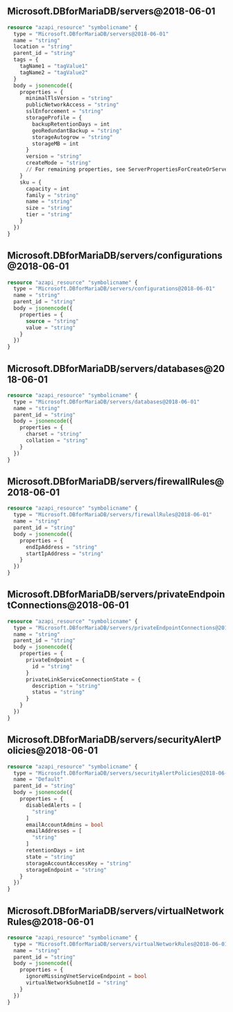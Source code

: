 ## Microsoft.DBforMariaDB/servers@2018-06-01

```terraform
resource "azapi_resource" "symbolicname" {
  type = "Microsoft.DBforMariaDB/servers@2018-06-01"
  name = "string"
  location = "string"
  parent_id = "string"
  tags = {
    tagName1 = "tagValue1"
    tagName2 = "tagValue2"
  }
  body = jsonencode({
    properties = {
      minimalTlsVersion = "string"
      publicNetworkAccess = "string"
      sslEnforcement = "string"
      storageProfile = {
        backupRetentionDays = int
        geoRedundantBackup = "string"
        storageAutogrow = "string"
        storageMB = int
      }
      version = "string"
      createMode = "string"
      // For remaining properties, see ServerPropertiesForCreateOrServerProperties objects
    }
    sku = {
      capacity = int
      family = "string"
      name = "string"
      size = "string"
      tier = "string"
    }
  })
}

```

## Microsoft.DBforMariaDB/servers/configurations@2018-06-01

```terraform
resource "azapi_resource" "symbolicname" {
  type = "Microsoft.DBforMariaDB/servers/configurations@2018-06-01"
  name = "string"
  parent_id = "string"
  body = jsonencode({
    properties = {
      source = "string"
      value = "string"
    }
  })
}

```

## Microsoft.DBforMariaDB/servers/databases@2018-06-01

```terraform
resource "azapi_resource" "symbolicname" {
  type = "Microsoft.DBforMariaDB/servers/databases@2018-06-01"
  name = "string"
  parent_id = "string"
  body = jsonencode({
    properties = {
      charset = "string"
      collation = "string"
    }
  })
}

```

## Microsoft.DBforMariaDB/servers/firewallRules@2018-06-01

```terraform
resource "azapi_resource" "symbolicname" {
  type = "Microsoft.DBforMariaDB/servers/firewallRules@2018-06-01"
  name = "string"
  parent_id = "string"
  body = jsonencode({
    properties = {
      endIpAddress = "string"
      startIpAddress = "string"
    }
  })
}

```

## Microsoft.DBforMariaDB/servers/privateEndpointConnections@2018-06-01

```terraform
resource "azapi_resource" "symbolicname" {
  type = "Microsoft.DBforMariaDB/servers/privateEndpointConnections@2018-06-01"
  name = "string"
  parent_id = "string"
  body = jsonencode({
    properties = {
      privateEndpoint = {
        id = "string"
      }
      privateLinkServiceConnectionState = {
        description = "string"
        status = "string"
      }
    }
  })
}

```

## Microsoft.DBforMariaDB/servers/securityAlertPolicies@2018-06-01

```terraform
resource "azapi_resource" "symbolicname" {
  type = "Microsoft.DBforMariaDB/servers/securityAlertPolicies@2018-06-01"
  name = "Default"
  parent_id = "string"
  body = jsonencode({
    properties = {
      disabledAlerts = [
        "string"
      ]
      emailAccountAdmins = bool
      emailAddresses = [
        "string"
      ]
      retentionDays = int
      state = "string"
      storageAccountAccessKey = "string"
      storageEndpoint = "string"
    }
  })
}

```

## Microsoft.DBforMariaDB/servers/virtualNetworkRules@2018-06-01

```terraform
resource "azapi_resource" "symbolicname" {
  type = "Microsoft.DBforMariaDB/servers/virtualNetworkRules@2018-06-01"
  name = "string"
  parent_id = "string"
  body = jsonencode({
    properties = {
      ignoreMissingVnetServiceEndpoint = bool
      virtualNetworkSubnetId = "string"
    }
  })
}

```

